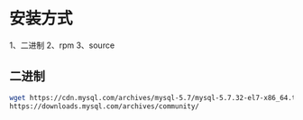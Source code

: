 # 安装方式
1、二进制
2、rpm
3、source
## 二进制
```bash
wget https://cdn.mysql.com/archives/mysql-5.7/mysql-5.7.32-el7-x86_64.tar.gz
https://downloads.mysql.com/archives/community/
```
